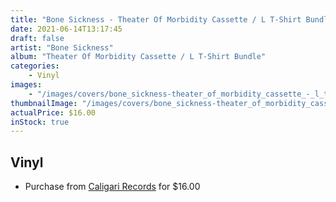 ```yaml
---
title: "Bone Sickness - Theater Of Morbidity Cassette / L T-Shirt Bundle"
date: 2021-06-14T13:17:45
draft: false
artist: "Bone Sickness"
album: "Theater Of Morbidity Cassette / L T-Shirt Bundle"
categories:
    - Vinyl
images:
    - "/images/covers/bone_sickness-theater_of_morbidity_cassette_-_l_t-shirt_bundle.jpg"
thumbnailImage: "/images/covers/bone_sickness-theater_of_morbidity_cassette_-_l_t-shirt_bundle-thumb.jpg"
actualPrice: $16.00
inStock: true
---
```


## Vinyl
* Purchase from [Caligari Records](https://caligarirecords.storenvy.com/products/32326957-bone-sickness-theater-of-morbidity-cassette-l-t-shirt-bundle) for $16.00
